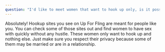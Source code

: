 ```yaml
---
question: "I'd like to meet women that want to hook up only, is it possible?"
---
```


Absolutely! Hookup sites you see on Up For Fling are meant for people like you. You can check some of those sites out and find women to have sex with quickly without any hustle. These women only want to hook up and nothing else. Just make sure you respect their privacy because some of them may be married or are in a relationship.
